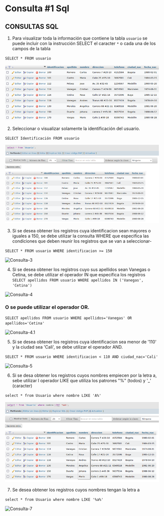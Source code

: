 # Consulta #1 Sql

## CONSULTAS SQL


1. Para visualizar toda la información que contiene la tabla `usuario` se puede incluir con la instrucción SELECT el caracter `*` o cada una de los campos de la tabla 

`SELECT * FROM usuario`

![Consulta-1](img/1.png "Tabla usuario")

2. Seleccionar o visualizar solamente la identificación del usuario.

`SELECT Identificación FROM usuario`

![Consulta-2](img/2.png "Tabla Identificacion")

3. Si se desea obtener los registros cuya identificacion sean mayores o iguales a 150, se debe utilizar la consulta WHERE que especifica las condiciones que deben reunir los registros que se van a seleccionar-

`SELECT * FROM usuario WHERE identificacion >= 150`

![Consulta-3](img/tabla_mayorque.png "Tabla Mayor o igual que")

4. Si se desea obtener los registros cuyo sus apellidos sean Vanegas o Cetina, se debe utilizar el operador IN que especifica los registros 
`SELECT apellidos FROM usuario WHERE apellidos IN ('Vanegas', 'Cetina')`

![Consulta-4](img/tabla_apellidos1.png "Tabla Apellidos1")

### O se puede utilizar el operador OR.

`SELECT apellidos FROM usuario WHERE apellidos='Vanegas' OR apellidos='Cetina'`

![Consulta-4.1](img/tabla_apellidos2.png "Tabla Apellidos2")

5. Si se desea obtener los registros cuya identificacion sea menor de '110' y la ciudad sea 'Cali', se debe utilizar el operador AND.

`SELECT * FROM usuario WHERE identificacion < 110 AND ciudad_nac='Cali'`

![Consulta-5](img/tabla_iden-ciudad.png "Tabla Apellidos2")

6. Si se desa obtener los registros cuyos nombres empiecen por la letra a, sebe utilizar l operador LIKE que utiliza los patrones "%" (todos) y '_' (caracter)

`select * from Usuario where nombre LIKE 'A%'`

![Consulta-6](img/7.png "Consulta 6")

7. Se desea obtener los registros cuyos nombres tengan la letra a

`select * from Usuario where nombre LIKE '%a%'`

![Consulta-7](img/8.png "Consulta 7")


